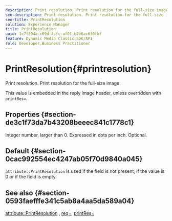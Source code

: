 ```yaml
---
description: Print resolution. Print resolution for the full-size image.
seo-description: Print resolution. Print resolution for the full-size image.
seo-title: PrintResolution
solution: Experience Manager
title: PrintResolution
uuid: 1c7f504a-c69d-4cfc-af01-b2b6ac6f0fbf
feature: Dynamic Media Classic,SDK/API
role: Developer,Business Practitioner
---
```


# PrintResolution{#printresolution}

Print resolution. Print resolution for the full-size image.

This value is embedded in the reply image header, unless overridden with `printRes=`.

## Properties {#section-de3c1f73da7b43208beeec841c1778c1}

Integer number, larger than 0. Expressed in dots per inch. Optional.

## Default {#section-0cac992554ec4247ab05f70d9840a045}

`attribute::PrintResolution` is used if the field is not present, if the value is 0 or if the field is empty.

## See also {#section-0593faefffe341c5ab8a4aa5da589a04}

[attribute::PrintResolution](../../../../../../is-api/image-catalog/image-serving-api-ref/c-image-catalog-reference/c-attributes-reference/r-printresolution.md#reference-a53c6850077148c9bd88a8c5c1c400c5) , [req=](../../../../../../is-api/http-ref/image-serving-api-ref/c-http-protocol-reference/c-command-reference/r-req/r-req.md#reference-907cdb4a97034db7ad94695f25552e76), [printRes=](../../../../../../is-api/http-ref/image-serving-api-ref/c-http-protocol-reference/c-command-reference/r-printres.md#reference-84f52afff4704c4b9d58e4bbbaea1491) 
